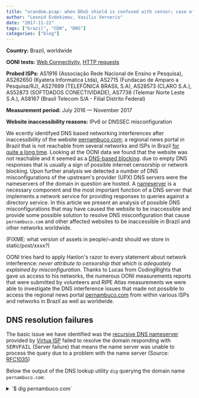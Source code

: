 ```yaml
---
title: "urandom.pcap: when DDoS shield is confused with censor; case of pernambuco.com"
author: "Leonid Evdokimov, Vasilis Ververis"
date: "2017-11-22"
tags: ["brazil", "CDN", "DNS"]
categories: ["blog"]
---
```


**Country:** Brazil, worldwide

**OONI tests:** [Web Connectivity](https://ooni.torproject.org/nettest/web-connectivity/),
[HTTP requests](https://ooni.torproject.org/nettest/http-requests/)

**Probed ISPs:** AS1916 (Associação Rede Nacional de Ensino e Pesquisa),
AS262650 (Kyatera Informatica Ltda), AS2715 (Fundacao de Amparo a Pesquisa/RJ),
AS27699 (TELEFÔNICA BRASIL S.A), AS28573 (CLARO S.A.), AS52873 (SOFTDADOS
CONECTIVIDADE), AS7738 (Telemar Norte Leste S.A.), AS8167 (Brasil Telecom S/A -
Filial Distrito Federal)

**Measurement period:** July 2016 — November 2017

**Website inaccessibility reasons:** IPv6 or DNSSEC misconfiguration

We ecently identifyed DNS based networking interferences after
inaccessibility of the website [pernambuco.com](http://pernambuco.com); a
regional news portal in Brazil that is not reachable from several networks and
ISPs in Brazil [for quite a long
time](https://people.torproject.org/~andz/pe/measurements.br.pernambuco.pdf).
Looking at the OONI data we found that the website was not reachable
and it seemed as a [DNS-based
blocking](https://explorer.ooni.torproject.org/measurement/s3YPvS70pxtUQXG5qLv8z2wfafZ98eUzCmxcbYkvSRELpYS2mBWksZCacvAr5GqS?input=http:%2F%2Fwww.pernambuco.com%2Fdiario).
due to empty DNS responses that is usually a sign of possible internet censorship
or network blocking. Upon further analysis we detected a number of DNS
misconfigurations of the upstream's provider (UPX) DNS servers were the
nameservers of the domain in question are hosted. A
[nameserver](https://en.wikipedia.org/wiki/Name_server) is a necessary
component and the most important function of a DNS server that implements a
network service for providing responses to queries against a directory service.
In this article we present an analysis of possible DNS misconfigurations that
may have caused the website to be inaccessible and provide some possible
solution to resolve DNS misconfiguration that cause `pernambuco.com` and other
affected websites to be inaccessible in Brazil and other networks worldwide.

(FIXME: what version of assets in people/~andz should we store in static/post/xxxx?)

OONI tries hard to apply Hanlon's razor to every statement about network
interference: *never attribute to censorship that which is adequately explained
by misconfiguration*. Thanks to Lucas from CodingRights that gave us access to
his networks, the numerous OONI measurements reports that were submitted by
volunteers and RIPE Atlas measurements we were able to investigate the DNS
interference issues that made not possible to access the regional news portal
[pernambuco.com](http://pernambuco.com) from within various ISPs and networks
in Brazil as well as worldwide.

## DNS resolution failures

The basic issue we have identified was the [recursive DNS nameserver](https://en.wikipedia.org/wiki/Domain_Name_System#Recursive_and_caching_name_server)
provided by [Virtua ISP](https://stat.ripe.net/AS28573) failed to resolve the
domain responding with <tt>SERVFAIL</tt> (Server failure) that means the name
server was unable to process the query due to a problem with the name
server (Source: [RFC1035](https://tools.ietf.org/html/rfc1035))

Below the output of the DNS lookup utility `dig` querying the domain name
`pernambuco.com`:

<details><summary>`$ dig pernambuco.com`</summary>
```
; <<>> DiG 9.9.5-9+deb8u12-Debian <<>> pernambuco.com
;; global options: +cmd
;; Got answer:
;; ->>HEADER<<- opcode: QUERY, status: SERVFAIL, id: 17644
;; flags: qr rd ra; QUERY: 1, ANSWER: 0, AUTHORITY: 0, ADDITIONAL: 1

;; OPT PSEUDOSECTION:
; EDNS: version: 0, flags:; udp: 4096
;; QUESTION SECTION:
;pernambuco.com.                        IN      A

;; Query time: 14 msec
;; SERVER: 181.213.132.2#53(181.213.132.2)
;; WHEN: Tue Nov 14 16:27:07 UTC 2017
;; MSG SIZE  rcvd: 43
```
</details>

One of the ways to check if the domain is blocked by some local DNS policy is
an attempt to resolve it directly through [authoritative nameserver](https://en.wikipedia.org/wiki/Domain_Name_System#Authoritative_name_server).
If DNS name resolution works that way it suggests that the case could be some
misconfiguration and not a DNS-based filtering. And `pernambuco.com` domain was
passing the test:

<details><summary>`$ dig +trace pernambuco.com`</summary>
```
; <<>> DiG 9.9.5-9+deb8u12-Debian <<>> +trace pernambuco.com
;; global options: +cmd
.                       369185  IN      NS      h.root-servers.net.
.                       369185  IN      NS      i.root-servers.net.
.                       369185  IN      NS      e.root-servers.net.
.                       369185  IN      NS      d.root-servers.net.
.                       369185  IN      NS      m.root-servers.net.
.                       369185  IN      NS      f.root-servers.net.
.                       369185  IN      NS      j.root-servers.net.
.                       369185  IN      NS      b.root-servers.net.
.                       369185  IN      NS      k.root-servers.net.
.                       369185  IN      NS      c.root-servers.net.
.                       369185  IN      NS      a.root-servers.net.
.                       369185  IN      NS      l.root-servers.net.
.                       369185  IN      NS      g.root-servers.net.
;; Received 811 bytes from 181.213.132.2#53(181.213.132.2) in 2116 ms

com.                    172800  IN      NS      a.gtld-servers.net.
com.                    172800  IN      NS      l.gtld-servers.net.
com.                    172800  IN      NS      c.gtld-servers.net.
com.                    172800  IN      NS      b.gtld-servers.net.
com.                    172800  IN      NS      j.gtld-servers.net.
com.                    172800  IN      NS      g.gtld-servers.net.
com.                    172800  IN      NS      d.gtld-servers.net.
com.                    172800  IN      NS      m.gtld-servers.net.
com.                    172800  IN      NS      k.gtld-servers.net.
com.                    172800  IN      NS      i.gtld-servers.net.
com.                    172800  IN      NS      e.gtld-servers.net.
com.                    172800  IN      NS      f.gtld-servers.net.
com.                    172800  IN      NS      h.gtld-servers.net.
com.                    86400   IN      DS      30909 8 2 E2D3C916F6DEEAC73294E8268FB5885044A833FC5459588F4A9184CF C41A5766
com.                    86400   IN      RRSIG   DS 8 1 86400 20171127050000 20171114040000 46809 . QSfUCjfWB2/Ulx1L/6BmpR3glCR6vAvtK+N9E332aJ9luPLQ9hycjiZp 4PoEWaDTDt4vQgL6pzgKNt+sGgr3lmbtJAnFEHAKPy/TBv/T8KhcApv8 Ceuwv/yUB1Oo5sUtppNVtNHQKm+jqUQ+MWQe9YNMPTrOi5dT2A3qYktg zhI9fk9gcqNfJkn/Vd/Ol1o+zLqP+yy9MY+xBjky2MPaXY4EaGnZWSQn UCyYH95k0WOuvHl6Q0EYe4jEAqQGQnMjGR/dFHF7WbARoqR92/Ahfsvr 2eAF2CcuIi5/cRKJr10Us3v3QvytZqvhwA6bzu292NYQIS0talFlATDF JRw9vQ==
;; Received 1174 bytes from 192.33.4.12#53(c.root-servers.net) in 3656 ms

pernambuco.com.         172800  IN      NS      americalatina.upx.com.br.
pernambuco.com.         172800  IN      NS      americadonorte.upx.com.br.
CK0POJMG874LJREF7EFN8430QVIT8BSM.com. 86400 IN NSEC3 1 1 0 - CK0Q1GIN43N1ARRC9OSM6QPQR81H5M9A NS SOA RRSIG DNSKEY NSEC3PARAM
CK0POJMG874LJREF7EFN8430QVIT8BSM.com. 86400 IN RRSIG NSEC3 8 2 86400 20171121054756 20171114043756 11324 com. b6a2rTyPdGqgyTGlHBQTry29KsYLpCTg2syg3DiYm4TU2zKm4AgtUmv3 NAnteEWIwXutUsWN1XOri34PxDm9CAcmxKKYN82lXHSnF4O8oEuZJ1Gf Go2D9a8GFCV44T4Cff4MBugeDtUyHwp+yd96IzH+2WtSbJRN/WswmtGI ylA=
CIP56NHTT7TEO7BIRQFIOVC1GSDSNFD0.com. 86400 IN NSEC3 1 1 0 - CIP5L6DBFHE9UAL3LG0PVN426ILSC3GJ NS DS RRSIG
CIP56NHTT7TEO7BIRQFIOVC1GSDSNFD0.com. 86400 IN RRSIG NSEC3 8 2 86400 20171120055405 20171113044405 11324 com. bLisStF5rB/gXGaHOMV9it6Qg4JcERGbaBlvP7KRDyj7d1LlTyjZHWmt V3B2LS0vdjCMlEDxqqwPsO3mL/1GF8WX0z7qrsWf5qYxuegxikhLDamK s9qOIIdFsdNDhnloPa9+e7p9PwM5B0jR07I778+2E7PRIUXZP7D3BSLF K4w=
;; Received 595 bytes from 192.42.93.30#53(g.gtld-servers.net) in 534 ms

pernambuco.com.         14400   IN      A       45.79.193.247
pernambuco.com.         86400   IN      NS      ns2.upx.com.br.
pernambuco.com.         86400   IN      NS      ns1.upx.com.br.
;; Received 193 bytes from 2804:2870:2:1::31#53(americalatina.upx.com.br) in 132 ms
```
</details>

While checking various resolution paths we discovered that `ns2.upx.com.br`
resolving to the IPv6 address `2001:19f0:ac01:b3:5400:ff:fe46:4676` was not
responding to DNS queries. The first assumption we made was that the recursive
DNS nameserver has a strong preference to IPv6 over IPv4 and fails fast if the
IPv6 endpoint  is not reachable. However the resource `ns1.upx.com.br` had an
IPv6 address, so we assumed that there is something special about the resource
`ns2.upx.com.br` and found out that it was the only authoritative nameserver
having an IPv6
[glue record](https://en.wikipedia.org/wiki/Domain_Name_System#Circular_dependencies_and_glue_records)
in the top-level domain zone.

We verified through RIPE Atlas measurements that `ns2.upx.com.br` works without
errors through IPv4 via
[DNS/TCP](https://atlas.ripe.net/measurements/10197953/#!probes), but is broken
through IPv6 both via
[DNS/UDP](https://atlas.ripe.net/measurements/10197871/#!probes) and
[DNS/TCP](https://atlas.ripe.net/measurements/10197872/#!probes).

We got in contact with the service provider of the aforementioned DNS
nameserver [UPX Technologies](https://www.upx.com/) and reported the issue. The
technical support team was very prompt and quickly resolved the issue of the
IPv6 connectivity for
[DNS/TCP](https://atlas.ripe.net/measurements/10199076/#!probes) and
[DNS/UDP](https://atlas.ripe.net/measurements/10199080/#!probes). We appreciate
the level of cooperation and support from the UPX team, even if we are not
their customers.

Unfortunately the recursive DNS nameserver still responds with the
<tt>SERVFAIL</tt> error code and the issue [affects lots of Brazilian
networks](https://atlas.ripe.net/measurements/10203306/#!probes), although not
all of them: and this is an indicator that it *may* be a possible
misconfiguration and not a network filtering policy. In point of fact, the
issue is affecting a number of
[networks worldwide](https://atlas.ripe.net/measurements/10203314/#!probes) and
the [failure was cached](https://atlas.ripe.net/measurements/10204036/#!probes)
according to consequent resolution latency. The issue seems to be "persistent"
as is unlikely that IP routing is the root cause. In addition to the domain
`pernambuco.com` there are other affected domains such as [`aquipe.com.br`]
(https://atlas.ripe.net/measurements/10204359/#!probes) presenting the same
failure and symptoms. But some other domains "hosted" by UPX Technologies were
not affected, and [`dpnet.com.br` was one of properly working
domains](https://atlas.ripe.net/measurements/10204294/#!probes).  as well as
the resource `upx.com.br` hosted on the same nameservers has [no issues related
to the  DNS resolving](https://atlas.ripe.net/measurements/10203916/#!general)
from the same vantage points.
What is common between the failing domains (SERVFAIL response code) is the
difference between the `NS` records at the top-level domain nameserver and the
authoritative nameserver that was clearly visible in the tracing of the
delegation path from the root name servers; `dig +trace`.

## NS records pointing to a CNAME is a bad practice

The `NS` records of the affected domains are `americadonorte.upx.com.br` and
`americalatina.upx.com.br` were these records are `CNAME` records in the
`upx.com.br` zone and according to [RFC's 1996 common DNS errors
section](https://tools.ietf.org/html/rfc1912#section-2.4) (dating back around
11 years ago): "*Having NS records pointing to a CNAME is bad and may conflict
badly with current BIND servers. In fact, current BIND implementations will
ignore such records, possibly leading to a lame delegation*".
A proof of concept to verify this issue in the most widely used DNS server,
[BIND](https://en.wikipedia.org/wiki/BIND) follows:

<details><summary>BIND DNS server in an Ubuntu 16.04 docker container:</summary>
```
root@dom0 # docker run -ti --rm ubuntu:16.04 bash
root@4017200da4e2:~# apt-get update && apt-get -y install bind9 dnsutils
root@4017200da4e2:~# echo 'logging { channel errchan {stderr; severity debug; print-severity yes; print-time yes;}; category default {errchan;}; };' >> /etc/bind/named.conf.local
root@4017200da4e2:~# /usr/sbin/named -f -u bind  &
root@4017200da4e2:~# dig pernambuco.com @127.0.0.1
22-Nov-2017 18:50:41.413 debug 1: fetch: pernambuco.com/A
22-Nov-2017 18:50:41.413 info: skipping nameserver 'americalatina.upx.com.br' because it is a CNAME, while resolving 'pernambuco.com/A'
22-Nov-2017 18:50:41.413 info: skipping nameserver 'americadonorte.upx.com.br' because it is a CNAME, while resolving 'pernambuco.com/A'
22-Nov-2017 18:50:41.413 debug 1: client 127.0.0.1#45827 (pernambuco.com): query failed (SERVFAIL) for pernambuco.com/IN/A at ../../../bin/named/query.c:7773

; <<>> DiG 9.10.3-P4-Ubuntu <<>> pernambuco.com @127.0.0.1
;; global options: +cmd
;; Got answer:
;; ->>HEADER<<- opcode: QUERY, status: SERVFAIL, id: 23719
...
```
</details>

## Workaround

A list of possible ways to fix this issue:

- UPX may expand americalatina.upx.com.br and americadonorte.upx.com.br CNAMEs to usual `A` and `AAAA` records
- The administrator of the affected website may change americalatina.upx.com.br to ns1.upx.com.br and ns2.upx.com.br in corresponding TLD registry control panel

## Responsible disclosure

On the 15th of November 2017 we have reported to UPX the issue along with a way
to reproduce it and have still not received any reply on a possible resolution.
Our intention is for UPX to solve the issue for all UPX customers instead of
customers manually changing the NS records of their domains in the top-level
domain registry.

We believe that the issue is indeed a misconfiguration and not an intention
network interference from network filtering policy. We hope that our report may
help other people or entities to troubleshoot and fix DNS misconfiguration that
may affect the accessibility of a website.
